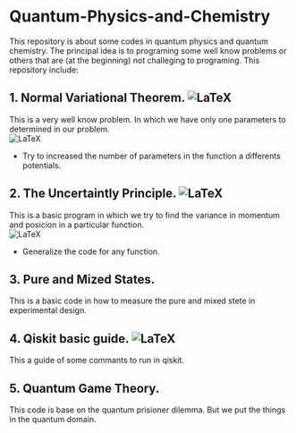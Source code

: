 # Quantum-Physics-and-Chemistry

This repository is about some codes in quantum physics and quantum chemistry. The principal idea is to programing some well know problems or others that are (at the beginning) not challeging to programing.
 This repository include:
 
## 1. Normal Variational Theorem. ![LaTeX](https://img.shields.io/badge/COMPLETE-30%25-orange)
 
This is a very well know problem. In which we have only one parameters to determined in our problem.  
![LaTeX](https://img.shields.io/badge/IMPROVEMENTS-1-ff69b4)
* Try to increased the number of parameters in the function a differents potentials.
 
## 2. The Uncertaintly Principle. ![LaTeX](https://img.shields.io/badge/COMPLETE-45%25-orange)

This is a basic program in which we try to find the variance in momentum and posicion in a particular function.  
![LaTeX](https://img.shields.io/badge/IMPROVEMENTS-1-ff69b4)
* Generalize the code for any function.
 
## 3. Pure and Mized States. 

This is a basic code in how to measure the pure and mixed stete in experimental design.
 
## 4. Qiskit basic guide. ![LaTeX](https://img.shields.io/badge/COMPLETE-45%25-orange)
 
This a guide of some commants to run in qiskit. 
 
## 5. Quantum Game Theory.
 
This code is base on the quantum prisioner dilemma. But we put the things in the quantum domain.
 

